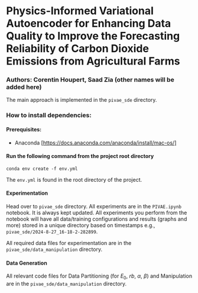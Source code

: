 # Physics-Informed Variational Autoencoder for Enhancing Data Quality to Improve the Forecasting Reliability of Carbon Dioxide Emissions from Agricultural Farms

### Authors: Corentin Houpert, Saad Zia (other names will be added here)

The main approach is implemented in the `pivae_sde` directory. 

### How to install dependencies:
#### Prerequisites: 
- Anaconda [https://docs.anaconda.com/anaconda/install/mac-os/]


#### Run the following command from the project root directory
```
conda env create -f env.yml
```
The `env.yml` is found in the root directory of the project.

#### Experimentation
Head over to `pivae_sde` directory. All experiments are in the `PIVAE.ipynb` notebook. It is always kept updated. All experiments you perform from the notebook will have all data/training configurations and results (graphs and more) stored in a unique directory based on timestamps e.g., `pivae_sde/2024-8-27_16-18-2-282899`.

All required data files for experimentation are in the `pivae_sde/data_manipulation` directory.

#### Data Generation
All relevant code files for Data Partitioning (for $E_0$, $rb$, $\alpha$, $\beta$) and Manipulation are in the `pivae_sde/data_manipulation` directory.
